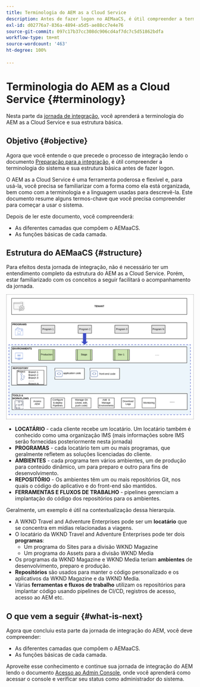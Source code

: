 ```yaml
---
title: Terminologia do AEM as a Cloud Service
description: Antes de fazer logon no AEMaaCS, é útil compreender a terminologia do sistema e sua estrutura básica.
exl-id: d02776a7-836a-4894-a5d5-ae88cc7e4e76
source-git-commit: 097c17b37cc308dc906cd4af7dc7c5d51862bdfa
workflow-type: tm+mt
source-wordcount: '463'
ht-degree: 100%

---
```


# Terminologia do AEM as a Cloud Service {#terminology}

Nesta parte da [jornada de integração,](overview.md) você aprenderá a terminologia do AEM as a Cloud Service e sua estrutura básica.

## Objetivo {#objective}

Agora que você entende o que precede o processo de integração lendo o documento [Preparação para a integração,](preparation.md) é útil compreender a terminologia do sistema e sua estrutura básica antes de fazer logon.

O AEM as a Cloud Service é uma ferramenta poderosa e flexível e, para usá-la, você precisa se familiarizar com a forma como ela está organizada, bem como com a terminologia e a linguagem usadas para descrevê-la. Este documento resume alguns termos-chave que você precisa compreender para começar a usar o sistema.

Depois de ler este documento, você compreenderá:

* As diferentes camadas que compõem o AEMaaCS.
* As funções básicas de cada camada.

## Estrutura do AEMaaCS {#structure}

Para efeitos desta jornada de integração, não é necessário ter um entendimento completo da estrutura do AEM as a Cloud Service. Porém, estar familiarizado com os conceitos a seguir facilitará o acompanhamento da jornada.

![Estrutura do Cloud Manager](/help/journey-sites/quick-site/assets/cloud-manager-structure.png)

* **LOCATÁRIO** - cada cliente recebe um locatário. Um locatário também é conhecido como uma organização IMS (mais informações sobre IMS serão fornecidas posteriormente nesta jornada)
* **PROGRAMAS** - cada locatário tem um ou mais programas, que geralmente refletem as soluções licenciadas do cliente.
* **AMBIENTES** - cada programa tem vários ambientes, um de produção para conteúdo dinâmico, um para preparo e outro para fins de desenvolvimento.
* **REPOSITÓRIO** - Os ambientes têm um ou mais repositórios Git, nos quais o código do aplicativo e do front-end são mantidos.
* **FERRAMENTAS E FLUXOS DE TRABALHO** - pipelines gerenciam a implantação do código dos repositórios para os ambientes.

Geralmente, um exemplo é útil na contextualização dessa hierarquia.

* A WKND Travel and Adventure Enterprises pode ser um **locatário** que se concentra em mídias relacionadas a viagens.
* O locatário da WKND Travel and Adventure Enterprises pode ter dois **programas**:
   * Um programa do Sites para a divisão WKND Magazine
   * Um programa do Assets para a divisão WKND Media
* Os programas da WKND Magazine e WKND Media teriam **ambientes** de desenvolvimento, preparo e produção.
* **Repositórios** são usados para manter o código personalizado e os aplicativos da WKND Magazine e da WKND Media.
* Várias **ferramentas e fluxos de trabalho** utilizam os repositórios para implantar código usando pipelines de CI/CD, registros de acesso, acesso ao AEM etc.

## O que vem a seguir {#what-is-next}

Agora que concluiu esta parte da jornada de integração do AEM, você deve compreender:

* As diferentes camadas que compõem o AEMaaCS.
* As funções básicas de cada camada.

Aproveite esse conhecimento e continue sua jornada de integração do AEM lendo o documento [Acesso ao Admin Console](admin-console.md), onde você aprenderá como acessar o console e verificar seu status como administrador do sistema.
